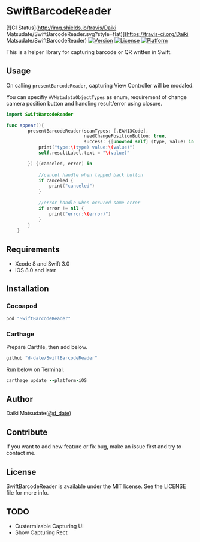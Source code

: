 # SwiftBarcodeReader

[![CI Status](http://img.shields.io/travis/Daiki Matsudate/SwiftBarcodeReader.svg?style=flat)](https://travis-ci.org/Daiki Matsudate/SwiftBarcodeReader)
[![Version](https://img.shields.io/cocoapods/v/SwiftBarcodeReader.svg?style=flat)](http://cocoapods.org/pods/SwiftBarcodeReader)
[![License](https://img.shields.io/cocoapods/l/SwiftBarcodeReader.svg?style=flat)](http://cocoapods.org/pods/SwiftBarcodeReader)
[![Platform](https://img.shields.io/cocoapods/p/SwiftBarcodeReader.svg?style=flat)](http://cocoapods.org/pods/SwiftBarcodeReader)

This is a helper library for capturing barcode or QR written in Swift.

## Usage

On calling `presentBarcodeReader`, capturing View Controller will be modaled.

You can specifiy `AVMetadataObjectTypes` as enum, requirement of change camera position button and handling result/error using closure.

```swift
import SwiftBarcodeReader

func appear(){
        presentBarcodeReader(scanTypes: [.EAN13Code],
                             needChangePositionButton: true,
                             success: {[unowned self] (type, value) in
            print("type:\(type) value:\(value)")
            self.resultLabel.text = "\(value)"

        }) {(canceled, error) in
            
            //cancel handle when tapped back button
            if canceled {
                print("canceled")
            }
            
            //error handle when occured some error
            if error != nil {
                print("error:\(error)")
            }
        }
    }
```


## Requirements
* Xcode 8 and Swift 3.0
* iOS 8.0 and later

## Installation

### Cocoapod

```ruby
pod "SwiftBarcodeReader"
```

### Carthage

Prepare Cartfile, then add below.

``` ruby
github "d-date/SwiftBarcodeReader"
```

Run below on Terminal.

``` ruby
carthage update --platform-iOS
```

## Author

Daiki Matsudate([@d_date](https://twitter.com/d_date))

## Contribute

 If you want to add new feature or fix bug, make an issue first and try to contact me.

## License

SwiftBarcodeReader is available under the MIT license. See the LICENSE file for more info.

## TODO

* Custermizable Capturing UI
* Show Capturing Rect
